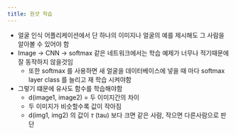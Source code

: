 ```yaml
---
title: 원샷 학습
---
```


- 얼굴 인식 어플리케이션에서 단 하나의 이미지나 얼굴의 예를 제시해도 그 사람을 알아볼 수 있어야 함
- Image → CNN → softmax 같은 네트워크에서는 학습 예제가 너무나 적기때문에 잘 동작하지 않을것임
    - 또한 softmax 를 사용하면 새 얼굴을 데이터베이스에 넣을 때 마다 softmax layer class 를 늘리고 재 학습 시켜야함
- 그렇기 떄문에 유사도 함수를 학습해야함
    - d(image1, image2) = 두 이미지간의 차이
    - 두 이미지가 비슷할수록 값이 작아짐
    - d(img1, img2) 의 값이 $\tau$ ($\text{tau}$) 보다 크면 같은 사람, 작으면 다른사람으로 판단